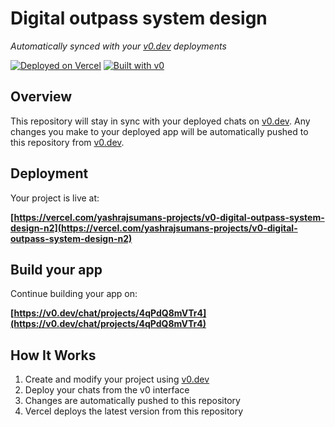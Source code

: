 # Digital outpass system design

*Automatically synced with your [v0.dev](https://v0.dev) deployments*

[![Deployed on Vercel](https://img.shields.io/badge/Deployed%20on-Vercel-black?style=for-the-badge&logo=vercel)](https://vercel.com/yashrajsumans-projects/v0-digital-outpass-system-design-n2)
[![Built with v0](https://img.shields.io/badge/Built%20with-v0.dev-black?style=for-the-badge)](https://v0.dev/chat/projects/4qPdQ8mVTr4)

## Overview

This repository will stay in sync with your deployed chats on [v0.dev](https://v0.dev).
Any changes you make to your deployed app will be automatically pushed to this repository from [v0.dev](https://v0.dev).

## Deployment

Your project is live at:

**[https://vercel.com/yashrajsumans-projects/v0-digital-outpass-system-design-n2](https://vercel.com/yashrajsumans-projects/v0-digital-outpass-system-design-n2)**

## Build your app

Continue building your app on:

**[https://v0.dev/chat/projects/4qPdQ8mVTr4](https://v0.dev/chat/projects/4qPdQ8mVTr4)**

## How It Works

1. Create and modify your project using [v0.dev](https://v0.dev)
2. Deploy your chats from the v0 interface
3. Changes are automatically pushed to this repository
4. Vercel deploys the latest version from this repository